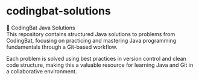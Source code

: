 # codingbat-solutions

📘 CodingBat Java Solutions<br>
This repository contains structured Java solutions to problems from CodingBat, focusing on practicing and mastering Java programming fundamentals through a Git-based workflow.

Each problem is solved using best practices in version control and clean code structure, making this a valuable resource for learning Java and Git in a collaborative environment.
